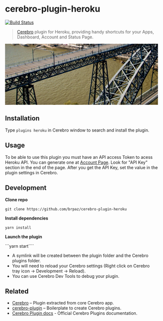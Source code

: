 # cerebro-plugin-heroku

[![Build Status](https://travis-ci.org/brpaz/cerebro-plugin-heroku.svg?branch=master)](https://travis-ci.org/brpaz/cerebro-plugin-heroku)

> [Cerebro](http://cerebroapp.com) plugin for Heroku, providing handy shortcuts for your Apps, Dashboard, Account and Status Page.

![](demo.gif)

## Installation

Type ```plugins heroku``` in Cerebro window  to search and install the plugin.

## Usage

To be able to use this plugin you must have an API access Token to acess Heroku API. You can generate one at [Account Page](https://dashboard.heroku.com/account). Look for "API Key" section in the end of the page. After you get the API Key, set the value in the plugin settings in Cerebro.

## Development

**Clone repo**

```
git clone https://github.com/brpaz/cerebro-plugin-heroku
```

**Install dependencies**

```
yarn install
```

**Launch the plugin**

```yarn start````

- A symlink will be created between the plugin folder and the Cerebro plugins folder.
- You will need to reload your Cerebro settings (Right click on Cerebro tray icon -> Development -> Reload).
- You can use Cerebro Dev Tools to debug your plugin.

## Related

* [Cerebro](http://github.com/KELiON/cerebro) – Plugin extracted from core Cerebro app.
* [cerebro-plugin](http://github.com/KELiON/cerebro-plugin) – Boilerplate to create Cerebro plugins.
* [Cerebro Plugin docs](https://github.com/KELiON/cerebro/tree/master/docs) - Official Cerebro Plugins documentation.
